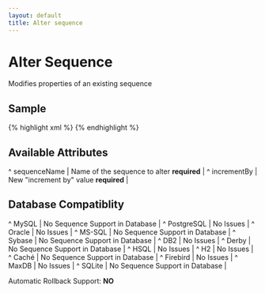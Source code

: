 ```yaml
---
layout: default
title: Alter sequence
---
```


# Alter Sequence #

Modifies properties of an existing sequence

## Sample ##

{% highlight xml %}
<alterSequence sequenceName="seq_employee_id" incrementBy="10"/>
{% endhighlight %}

## Available Attributes ##
^ sequenceName  | Name of the sequence to alter **required**  |
^ incrementBy  | New "increment by" value **required**  |


## Database Compatiblity ##

^ MySQL  | No Sequence Support in Database  | 
^ PostgreSQL  | No Issues  | 
^ Oracle  | No Issues  | 
^ MS-SQL  | No Sequence Support in Database  | 
^ Sybase  | No Sequence Support in Database  | 
^ DB2  | No Issues  | 
^ Derby  | No Sequence Support in Database  | 
^ HSQL  | No Issues  | 
^ H2  | No Issues  | 
^ Caché  | No Sequence Support in Database  | 
^ Firebird  | No Issues  | 
^ MaxDB  | No Issues  | 
^ SQLite  | No Sequence Support in Database  |

Automatic Rollback Support: **NO**
